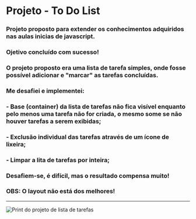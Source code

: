 # Projeto - To Do List

### Projeto proposto para extender os conhecimentos adquiridos nas aulas inicias de javascript.
### Ojetivo concluído com sucesso!
### O projeto proposto era uma lista de tarefa simples, onde fosse possível adicionar e "marcar" as tarefas concluídas.
### Me desafiei e implementei:
### - Base (container) da lista de tarefas não fica visível enquanto pelo menos uma tarefa não for criada, o mesmo some se não houver tarefas a serem exibidas;
### - Exclusão individual das tarefas através de um ícone de lixeira;
### - Limpar a lita de tarefas por inteira;
### Desafiem-se, é difícil, mas o resultado compensa muito!
### OBS: O layout não está dos melhores!
* * *
![Print do projeto de lista de tarefas](https://i.ibb.co/xYFmLTf/gif-to-do-list.gif)

